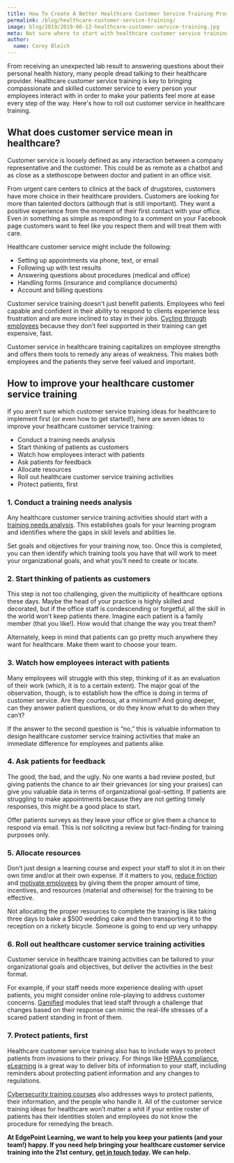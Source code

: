 ```yaml
---
title: How To Create A Better Healthcare Customer Service Training Program
permalink: /blog/healthcare-customer-service-training/
image: blog/2019/2019-06-12-healthcare-customer-service-training.jpg
meta: Not sure where to start with healthcare customer service training? This is how to build your customer service in healthcare training from the ground up.
author:
  name: Corey Bleich 
---
```


From receiving an unexpected lab result to answering questions about their personal health history, many people dread talking to their healthcare provider. Healthcare customer service training is key to bringing compassionate and skilled customer service to every person your employees interact with in order to make your patients feel more at ease every step of the way. Here's how to roll out customer service in healthcare training. 

## What does customer service mean in healthcare? 

Customer service is loosely defined as any interaction between a company representative and the customer. This could be as remote as a chatbot and as close as a stethoscope between doctor and patient in an office visit. 

From urgent care centers to clinics at the back of drugstores, customers have more choice in their healthcare providers. Customers are looking for more than talented doctors (although that is still important). They want a positive experience from the moment of their first contact with your office. Even in something as simple as responding to a comment on your Facebook page customers want to feel like you respect them and will treat them with care.

Healthcare customer service might include the following:

* Setting up appointments via phone, text, or email
* Following up with test results
* Answering questions about procedures (medical and office)
* Handling forms (insurance and compliance documents)
* Account and billing questions

Customer service training doesn't just benefit patients. Employees who feel capable and confident in their ability to respond to clients experience less frustration and are more inclined to stay in their jobs. [Cycling through employees](https://www.peoplekeep.com/blog/bid/312123/employee-retention-the-real-cost-of-losing-an-employee) because they don’t feel supported in their training can get expensive, fast.

Customer service in healthcare training capitalizes on employee strengths and offers them tools to remedy any areas of weakness. This makes both employees and the patients they serve feel valued and important.

## How to improve your healthcare customer service training 

If you aren’t sure which customer service training ideas for healthcare to implement first (or even how to get started!), here are seven ideas to improve your healthcare customer service training:

* Conduct a training needs analysis
* Start thinking of patients as customers
* Watch how employees interact with patients
* Ask patients for feedback
* Allocate resources
* Roll out healthcare customer service training activities
* Protect patients, first

### 1. Conduct a training needs analysis

Any healthcare customer service training activities should start with a [training needs analysis](/blog/training-needs-analysis/). This establishes goals for your learning program and identifies where the gaps in skill levels and abilities lie. 

Set goals and objectives for your training now, too. Once this is completed, you can then identify which training tools you have that will work to meet your organizational goals, and what you’ll need to create or locate.

### 2. Start thinking of patients as customers 

This step is not too challenging, given the multiplicity of healthcare options these days. Maybe the head of your practice is highly skilled and decorated, but if the office staff is condescending or forgetful, all the skill in the world won’t keep patients there. Imagine each patient is a family member (that you like!). How would that change the way you treat them?

Alternately, keep in mind that patients can go pretty much anywhere they want for healthcare. Make them want to choose your team.

### 3. Watch how employees interact with patients

Many employees will struggle with this step, thinking of it as an evaluation of their work (which, it is to a certain extent). The major goal of the observation, though, is to establish how the office is doing in terms of customer service. Are they courteous, at a minimum? And going deeper, can they answer patient questions, or do they know what to do when they can’t? 

If the answer to the second question is “no,” this is valuable information to design healthcare customer service training activities that make an immediate difference for employees and patients alike. 

### 4. Ask patients for feedback

The good, the bad, and the ugly. No one wants a bad review posted, but giving patients the chance to air their grievances (or sing your praises) can give you valuable data in terms of organizational goal-setting. If patients are struggling to make appointments because they are not getting timely responses, this might be a good place to start.

Offer patients surveys as they leave your office or give them a chance to respond via email. This is not soliciting a review but fact-finding for training purposes only.

### 5. Allocate resources

Don’t just design a learning course and expect your staff to slot it in on their own time and/or at their own expense. If it matters to you, [reduce friction](/blog/reduce-training-friction/) and [motivate employees](/blog/get-employees-excited-about-training/) by giving them the proper amount of time, incentives, and resources (material and otherwise) for the training to be effective. 

Not allocating the proper resources to complete the training is like taking three days to bake a $500 wedding cake and then transporting it to the reception on a rickety bicycle. Someone is going to end up very unhappy.

### 6. Roll out healthcare customer service training activities 
Customer service in healthcare training activities can be tailored to your organizational goals and objectives, but deliver the activities in the best format. 

For example, if your staff needs more experience dealing with upset patients, you might consider online role-playing to address customer concerns. [Gamified](/blog/gamification-in-elearning/) modules that lead staff through a challenge that changes based on their response can mimic the real-life stresses of a scared patient standing in front of them. 

### 7. Protect patients, first 
Healthcare customer service training also has to include ways to protect patients from invasions to their privacy. For things like [HIPAA compliance](/blog/hipaa-compliance-training/), [eLearning](/blog/advantages-of-elearning/) is a great way to deliver bits of information to your staff, including reminders about protecting patient information and any changes to regulations.

[Cybersecurity training courses](/blog/healthcare-cyber-security-training/) also addresses ways to protect patients, their information, and the people who handle it. All of the customer service training ideas for healthcare won’t matter a whit if your entire roster of patients has their identities stolen and employees do not know the procedure for remedying the breach.

<strong>At EdgePoint Learning, we want to help you keep your patients (and your team!) happy. If you need help bringing your healthcare customer service training into the 21st century, [get in touch today](/contact/). We can help.</strong>
